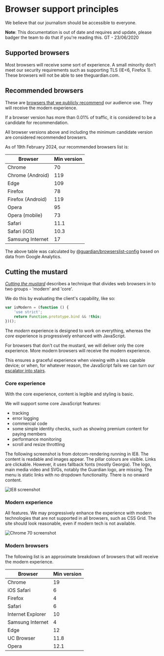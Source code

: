 # Browser support principles

We believe that our journalism should be accessible to everyone.

**Note**: This documentation is out of date and requires and update, please badger the team to do that if you're reading this. GT - 23/06/2020

## Supported browsers

Most browsers will receive some sort of experience. A small minority don’t meet our security requirements
such as supporting TLS (IE<6, Firefox 1). These browsers will not be able to see theguardian.com.

## Recommended browsers

These are [browsers that we publicly recommend](https://www.theguardian.com/help/recommended-browsers) our
audience use. They will receive the modern experience.

If a browser version has more than 0.01% of traffic, it is considered to be a candidate for recommendation.

All browser versions above and including the minimum candidate version are considered recommended browsers.

As of 19th February 2024, our recommended browsers list is:

| Browser           | Min version |
| ----------------- | ----------- |
| Chrome            | 70          |
| Chrome (Android)  | 119         |
| Edge              | 109         |
| Firefox           | 78          |
| Firefox (Android) | 119         |
| Opera             | 95          |
| Opera (mobile)    | 73          |
| Safari            | 11.1        |
| Safari (iOS)      | 10.3        |
| Samsung Internet  | 17          |

The above table was calculated by [@guardian/browserslist-config](https://github.com/guardian/csnx/tree/main/libs/%40guardian/browserslist-config) based on data from Google Analytics.

## Cutting the mustard

_[Cutting the mustard](http://responsivenews.co.uk/post/18948466399/cutting-the-mustard)_ describes a technique that divides
web browsers in to two groups - 'modern' and 'core'.

We do this by evaluating the client's capability, like so:

```js
var isModern = (function () {
	'use strict';
	return Function.prototype.bind && !this;
})();
```

The _modern_ experience is designed to work on everything, whereas the _core_ experience is progressively enhanced with JavaScript.

For browsers that don't cut the mustard, we will deliver only the core experience. More modern browsers will receive the modern experience.

This ensures a graceful experience when viewing with a less capable device; or when, for whatever reason, the JavaScript fails we can
turn our [escalator into stairs](http://jakearchibald.com/2013/progressive-enhancement-still-important).

### Core experience

With the core experience, content is legible and styling is basic.

We will support some core JavaScript features:

-   tracking
-   error logging
-   commercial code
-   some simple identity checks, such as showing premium content for paying members
-   performance monitoring
-   scroll and resize throttling

The following screenshot is from dotcom-rendering running in IE8. The content is readable and images appear.
The pillar colours are visible. Links are clickable. However, it uses fallback fonts (mostly Georgia). The
logo, main media video and SVGs, notably the Guardian logo, are missing. The menu is static links with no
dropdown functionality. There is no onward content.

![IE8 screenshot](images/ie8.png)

### Modern experience

All features. We may progressively enhance the experience with modern technologies that are not supported
in all browsers, such as CSS Grid. The site should look reasonable, even if modern tech is not available.

![Chrome 70 screenshot](images/chrome70.png)

### Modern browsers

The following list is an approximate breakdown of browsers that will receive the modern experience.

| Browser           | Min version |
| ----------------- | ----------- |
| Chrome            | 19          |
| iOS Safari        | 6           |
| Firefox           | 4           |
| Safari            | 6           |
| Internet Explorer | 10          |
| Samsung Internet  | 4           |
| Edge              | 12          |
| UC Browser        | 11.8        |
| Opera             | 12.1        |
